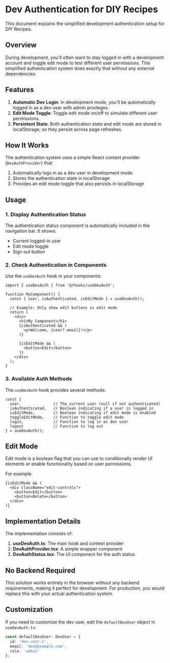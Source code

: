 # Dev Authentication for DIY Recipes

This document explains the simplified development authentication setup for DIY Recipes.

## Overview

During development, you'll often want to stay logged in with a development account and toggle edit mode to test different user permissions. This simplified authentication system does exactly that without any external dependencies.

## Features

1. **Automatic Dev Login**: In development mode, you'll be automatically logged in as a dev user with admin privileges.
2. **Edit Mode Toggle**: Toggle edit mode on/off to simulate different user permissions.
3. **Persistent State**: Both authentication state and edit mode are stored in localStorage, so they persist across page refreshes.

## How It Works

The authentication system uses a simple React context provider (`DevAuthProvider`) that:

1. Automatically logs in as a dev user in development mode
2. Stores the authentication state in localStorage
3. Provides an edit mode toggle that also persists in localStorage

## Usage

### 1. Display Authentication Status

The authentication status component is automatically included in the navigation bar. It shows:

- Current logged-in user
- Edit mode toggle
- Sign out button

### 2. Check Authentication in Components

Use the `useDevAuth` hook in your components:

```tsx
import { useDevAuth } from '@/hooks/useDevAuth';

function MyComponent() {
  const { user, isAuthenticated, isEditMode } = useDevAuth();
  
  // Example: Only show edit buttons in edit mode
  return (
    <div>
      <h1>My Component</h1>
      {isAuthenticated && (
        <p>Welcome, {user?.email}!</p>
      )}
      
      {isEditMode && (
        <button>Edit</button>
      )}
    </div>
  );
}
```

### 3. Available Auth Methods

The `useDevAuth` hook provides several methods:

```tsx
const { 
  user,              // The current user (null if not authenticated)
  isAuthenticated,   // Boolean indicating if a user is logged in
  isEditMode,        // Boolean indicating if edit mode is enabled
  toggleEditMode,    // Function to toggle edit mode
  login,             // Function to log in as dev user
  logout             // Function to log out
} = useDevAuth();
```

## Edit Mode

Edit mode is a boolean flag that you can use to conditionally render UI elements or enable functionality based on user permissions.

For example:

```tsx
{isEditMode && (
  <div className="edit-controls">
    <button>Edit</button>
    <button>Delete</button>
  </div>
)}
```

## Implementation Details

The implementation consists of:

1. **useDevAuth.ts**: The main hook and context provider
2. **DevAuthProvider.tsx**: A simple wrapper component
3. **DevAuthStatus.tsx**: The UI component for the auth status

## No Backend Required

This solution works entirely in the browser without any backend requirements, making it perfect for development. For production, you would replace this with your actual authentication system.

## Customization

If you need to customize the dev user, edit the `defaultDevUser` object in `useDevAuth.ts`:

```typescript
const defaultDevUser: DevUser = {
  id: 'dev-user-1',
  email: 'dev@example.com',
  role: 'admin'
};
```